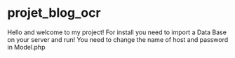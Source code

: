 # projet_blog_ocr

Hello and welcome to my project! For install you need to import a Data Base on your server and run! You need to change the name of host and password in Model.php
